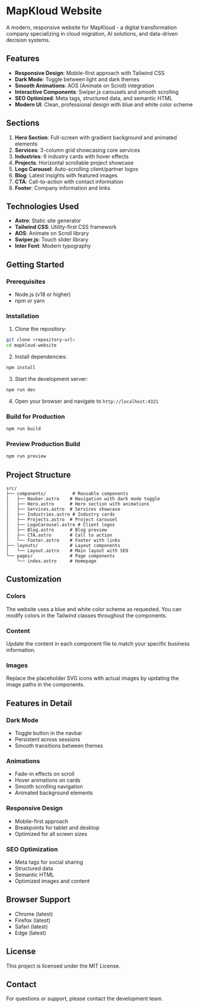 # MapKloud Website

A modern, responsive website for MapKloud - a digital transformation company specializing in cloud migration, AI solutions, and data-driven decision systems.

## Features

- **Responsive Design**: Mobile-first approach with Tailwind CSS
- **Dark Mode**: Toggle between light and dark themes
- **Smooth Animations**: AOS (Animate on Scroll) integration
- **Interactive Components**: Swiper.js carousels and smooth scrolling
- **SEO Optimized**: Meta tags, structured data, and semantic HTML
- **Modern UI**: Clean, professional design with blue and white color scheme

## Sections

1. **Hero Section**: Full-screen with gradient background and animated elements
2. **Services**: 3-column grid showcasing core services
3. **Industries**: 6 industry cards with hover effects
4. **Projects**: Horizontal scrollable project showcase
5. **Logo Carousel**: Auto-scrolling client/partner logos
6. **Blog**: Latest insights with featured images
7. **CTA**: Call-to-action with contact information
8. **Footer**: Company information and links

## Technologies Used

- **Astro**: Static site generator
- **Tailwind CSS**: Utility-first CSS framework
- **AOS**: Animate on Scroll library
- **Swiper.js**: Touch slider library
- **Inter Font**: Modern typography

## Getting Started

### Prerequisites

- Node.js (v18 or higher)
- npm or yarn

### Installation

1. Clone the repository:

```bash
git clone <repository-url>
cd mapkloud-website
```

2. Install dependencies:

```bash
npm install
```

3. Start the development server:

```bash
npm run dev
```

4. Open your browser and navigate to `http://localhost:4321`

### Build for Production

```bash
npm run build
```

### Preview Production Build

```bash
npm run preview
```

## Project Structure

```
src/
├── components/          # Reusable components
│   ├── Navbar.astro    # Navigation with dark mode toggle
│   ├── Hero.astro      # Hero section with animations
│   ├── Services.astro  # Services showcase
│   ├── Industries.astro # Industry cards
│   ├── Projects.astro  # Project carousel
│   ├── LogoCarousel.astro # Client logos
│   ├── Blog.astro      # Blog preview
│   ├── CTA.astro       # Call to action
│   └── Footer.astro    # Footer with links
├── layouts/            # Layout components
│   └── Layout.astro    # Main layout with SEO
└── pages/              # Page components
    └── index.astro     # Homepage
```

## Customization

### Colors

The website uses a blue and white color scheme as requested. You can modify colors in the Tailwind classes throughout the components.

### Content

Update the content in each component file to match your specific business information.

### Images

Replace the placeholder SVG icons with actual images by updating the image paths in the components.

## Features in Detail

### Dark Mode

- Toggle button in the navbar
- Persistent across sessions
- Smooth transitions between themes

### Animations

- Fade-in effects on scroll
- Hover animations on cards
- Smooth scrolling navigation
- Animated background elements

### Responsive Design

- Mobile-first approach
- Breakpoints for tablet and desktop
- Optimized for all screen sizes

### SEO Optimization

- Meta tags for social sharing
- Structured data
- Semantic HTML
- Optimized images and content

## Browser Support

- Chrome (latest)
- Firefox (latest)
- Safari (latest)
- Edge (latest)

## License

This project is licensed under the MIT License.

## Contact

For questions or support, please contact the development team.
